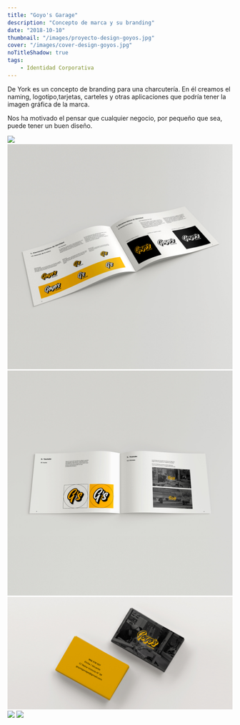 ```yaml
---
title: "Goyo's Garage"
description: "Concepto de marca y su branding"
date: "2018-10-10"
thumbnail: "/images/proyecto-design-goyos.jpg"
cover: "/images/cover-design-goyos.jpg"
noTitleShadow: true
tags:
    - Identidad Corporativa
---
```


De York es un concepto de branding para una charcutería. En él creamos el naming, logotipo,tarjetas, carteles y otras aplicaciones que podría tener la imagen gráfica de la marca.

Nos ha motivado el pensar que cualquier negocio, por pequeño que sea, puede tener un buen diseño.


<hidden>
<img src="Img-1-deyork-logotipo.jpg" />
</hidden>
<zoom-image src="Img-1-deyork-logotipo.jpg" atl='Logotipo'></zoom-image>


<divide>

<hidden>
<img src="manual de identidad goyos garage 01.jpg" />
</hidden>
<zoom-image src="Img-2-deyork-cartel.jpg"  alt='Cartel'></zoom-image>

<hidden>
<img src="manual de identidad goyos garage 02.jpg" />
</hidden>
<zoom-image src="Img-3-deyork-packaging.jpg"  alt='Packaging'></zoom-image>

</divide>

<divide>

<hidden>
<img src="tarjetas-de-visita-goyos-garage.jpg" />
</hidden>
<zoom-image src="Img-4-deyork-packaging.jpg"  alt='Packaging'></zoom-image>

<hidden>
<img src="Img-5-deyork-cartel.jpg" />
</hidden>
<zoom-image src="Img-5-deyork-cartel.jpg"  alt='Cartel'></zoom-image>

</divide>

<hidden>
<img src="Img-6-deyork-tarjetas.jpg" />
</hidden>
<zoom-image src="Img-6-deyork-tarjetas.jpg" atl='Tarjetas de visita'></zoom-image>


